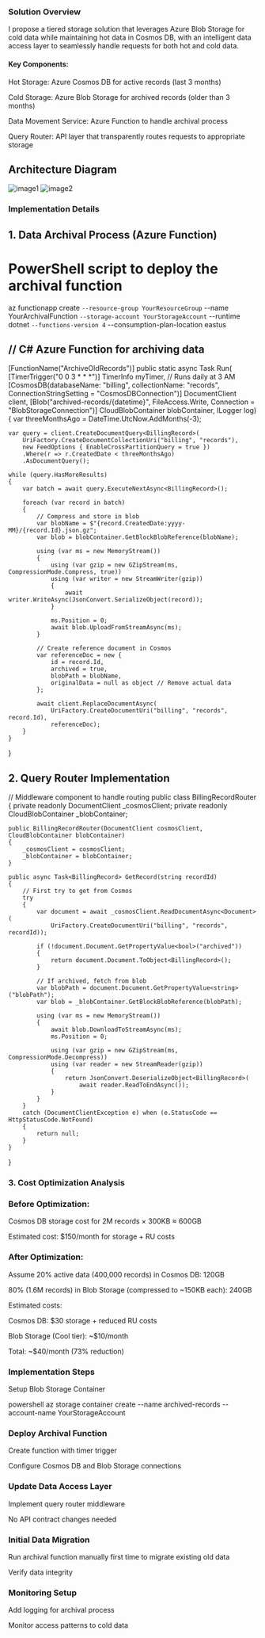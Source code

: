 ### Solution Overview
I propose a tiered storage solution that leverages Azure Blob Storage for cold data while maintaining hot data in Cosmos DB, with an intelligent data access layer to seamlessly handle requests for both hot and cold data.

#### Key Components:
Hot Storage: Azure Cosmos DB for active records (last 3 months)

Cold Storage: Azure Blob Storage for archived records (older than 3 months)

Data Movement Service: Azure Function to handle archival process

Query Router: API layer that transparently routes requests to appropriate storage

## Architecture Diagram
![image1](https://github.com/user-attachments/assets/2566419b-4ad7-4b75-8d18-c802e4d364ce)
![image2](https://github.com/user-attachments/assets/16b6d74d-2abc-468e-9cb7-128f631a4632)

### Implementation Details
## 1. Data Archival Process (Azure Function)

# PowerShell script to deploy the archival function
az functionapp create `
  --resource-group YourResourceGroup `
  --name YourArchivalFunction `
  --storage-account YourStorageAccount `
  --runtime dotnet `
  --functions-version 4 `
  --consumption-plan-location eastus

 ## // C# Azure Function for archiving data
[FunctionName("ArchiveOldRecords")]
public static async Task Run(
    [TimerTrigger("0 0 3 * * *")] TimerInfo myTimer, // Runs daily at 3 AM
    [CosmosDB(databaseName: "billing", collectionName: "records", 
        ConnectionStringSetting = "CosmosDBConnection")] DocumentClient client,
    [Blob("archived-records/{datetime}", FileAccess.Write, 
        Connection = "BlobStorageConnection")] CloudBlobContainer blobContainer,
    ILogger log)
{
    var threeMonthsAgo = DateTime.UtcNow.AddMonths(-3);
    
    var query = client.CreateDocumentQuery<BillingRecord>(
        UriFactory.CreateDocumentCollectionUri("billing", "records"),
        new FeedOptions { EnableCrossPartitionQuery = true })
        .Where(r => r.CreatedDate < threeMonthsAgo)
        .AsDocumentQuery();

    while (query.HasMoreResults)
    {
        var batch = await query.ExecuteNextAsync<BillingRecord>();
        
        foreach (var record in batch)
        {
            // Compress and store in blob
            var blobName = $"{record.CreatedDate:yyyy-MM}/{record.Id}.json.gz";
            var blob = blobContainer.GetBlockBlobReference(blobName);
            
            using (var ms = new MemoryStream())
            {
                using (var gzip = new GZipStream(ms, CompressionMode.Compress, true))
                using (var writer = new StreamWriter(gzip))
                {
                    await writer.WriteAsync(JsonConvert.SerializeObject(record));
                }
                
                ms.Position = 0;
                await blob.UploadFromStreamAsync(ms);
            }
            
            // Create reference document in Cosmos
            var referenceDoc = new {
                id = record.Id,
                archived = true,
                blobPath = blobName,
                originalData = null as object // Remove actual data
            };
            
            await client.ReplaceDocumentAsync(
                UriFactory.CreateDocumentUri("billing", "records", record.Id),
                referenceDoc);
        }
    }
}

## 2. Query Router Implementation
// Middleware component to handle routing
public class BillingRecordRouter
{
    private readonly DocumentClient _cosmosClient;
    private readonly CloudBlobContainer _blobContainer;
    
    public BillingRecordRouter(DocumentClient cosmosClient, CloudBlobContainer blobContainer)
    {
        _cosmosClient = cosmosClient;
        _blobContainer = blobContainer;
    }
    
    public async Task<BillingRecord> GetRecord(string recordId)
    {
        // First try to get from Cosmos
        try
        {
            var document = await _cosmosClient.ReadDocumentAsync<Document>(
                UriFactory.CreateDocumentUri("billing", "records", recordId));
            
            if (!document.Document.GetPropertyValue<bool>("archived"))
            {
                return document.Document.ToObject<BillingRecord>();
            }
            
            // If archived, fetch from blob
            var blobPath = document.Document.GetPropertyValue<string>("blobPath");
            var blob = _blobContainer.GetBlockBlobReference(blobPath);
            
            using (var ms = new MemoryStream())
            {
                await blob.DownloadToStreamAsync(ms);
                ms.Position = 0;
                
                using (var gzip = new GZipStream(ms, CompressionMode.Decompress))
                using (var reader = new StreamReader(gzip))
                {
                    return JsonConvert.DeserializeObject<BillingRecord>(
                        await reader.ReadToEndAsync());
                }
            }
        }
        catch (DocumentClientException e) when (e.StatusCode == HttpStatusCode.NotFound)
        {
            return null;
        }
    }
}

### 3. Cost Optimization Analysis
### Before Optimization:

Cosmos DB storage cost for 2M records × 300KB ≈ 600GB

Estimated cost: $150/month for storage + RU costs

### After Optimization:

Assume 20% active data (400,000 records) in Cosmos DB: 120GB

80% (1.6M records) in Blob Storage (compressed to ~150KB each): 240GB

Estimated costs:

Cosmos DB: $30 storage + reduced RU costs

Blob Storage (Cool tier): ~$10/month

Total: ~$40/month (73% reduction)


### Implementation Steps
Setup Blob Storage Container

powershell
az storage container create --name archived-records --account-name YourStorageAccount
### Deploy Archival Function

Create function with timer trigger

Configure Cosmos DB and Blob Storage connections

### Update Data Access Layer

Implement query router middleware

No API contract changes needed

### Initial Data Migration

Run archival function manually first time to migrate existing old data

Verify data integrity

### Monitoring Setup

Add logging for archival process

Monitor access patterns to cold data

